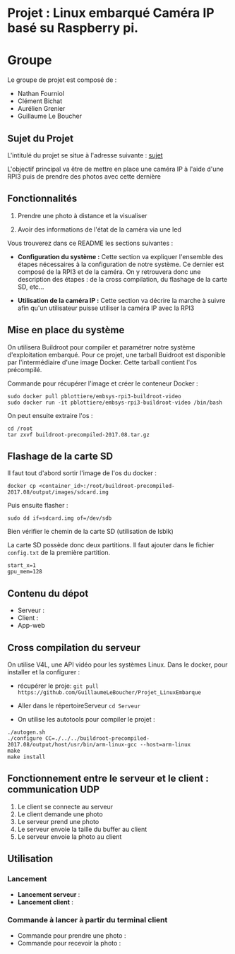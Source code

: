 # Projet : Linux embarqué Caméra IP basé su Raspberry pi.

# Groupe

Le groupe de projet est composé de :

* Nathan Fourniol
* Clément Bichat
* Aurélien Grenier
* Guillaume Le Boucher


## Sujet du Projet

L'intitulé du projet se situe à l'adresse suivante : [sujet](Sujet_Projet_Camera.md)

L'objectif principal va être de mettre en place une caméra IP à l'aide d'une RPI3 puis de prendre des photos avec cette dernière

## Fonctionnalités

1. Prendre une photo à distance et la visualiser

2. Avoir des informations de l'état de la caméra via une led



Vous trouverez dans ce README les sections suivantes :

- **Configuration du système :** Cette section va expliquer l'ensemble des étapes nécessaires à la configuration de notre système. Ce dernier est composé de la RPI3 et de la caméra. On y retrouvera donc une description des étapes : de la cross compilation, du flashage de la carte SD, etc...

- **Utilisation de la caméra IP :** Cette section va décrire la marche à suivre afin qu'un utilisateur puisse utiliser la caméra IP avec la RPI3




## Mise en place du système

On utilisera Buildroot pour compiler et paramétrer notre système d'exploitation embarqué.
Pour ce projet, une tarball Buidroot est disponible par l'intermédiaire d'une image Docker. Cette tarball contient l'os précompilé.

Commande pour récupérer l'image et créer le conteneur Docker :

```
sudo docker pull pblottiere/embsys-rpi3-buildroot-video
sudo docker run -it pblottiere/embsys-rpi3-buildroot-video /bin/bash

```
On peut ensuite extraire l'os :

```
cd /root
tar zxvf buildroot-precompiled-2017.08.tar.gz

```

## Flashage de la carte SD

Il faut tout d'abord sortir l'image de l'os du docker :

`docker cp <container_id>:/root/buildroot-precompiled-2017.08/output/images/sdcard.img`

Puis ensuite flasher :

`sudo dd if=sdcard.img of=/dev/sdb`

Bien vérifier le chemin de la carte SD (utilisation de lsblk)

La carte SD possède donc deux partitions. Il faut ajouter dans le fichier
`config.txt` de la première partition.

```
start_x=1
gpu_mem=128

```
## Contenu du dépot
* Serveur :
* Client :
* App-web





## Cross compilation du serveur

On utilise V4L, une API vidéo pour les systèmes Linux. Dans le docker, pour installer et la configurer :
* récupérer le proje:
`git pull https://github.com/GuillaumeLeBoucher/Projet_LinuxEmbarque`

* Aller dans le répertoireServeur
`cd Serveur`
 
* On utilise les autotools pour compiler le projet :
```
./autogen.sh
./configure CC=./../../buildroot-precompiled-2017.08/output/host/usr/bin/arm-linux-gcc --host=arm-linux 
make
make install
```



## Fonctionnement entre le serveur et le client : communication UDP

  1. Le client se connecte au serveur
  2. Le client demande une photo
  3. Le serveur prend une photo
  4. Le serveur envoie la taille du buffer au client
  5. Le serveur envoie la photo au client

## Utilisation

### Lancement

* **Lancement serveur** :
* **Lancement client** :

### Commande à lancer à partir du terminal client

* Commande pour prendre une photo :
* Commande pour recevoir la photo :
